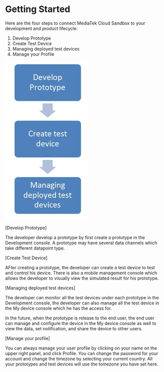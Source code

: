 # Getting Started

Here are the four steps to connect MediaTek Cloud Sandbox to your development and product lifecycle:

1. Develop Prototype
2. Create Test Device
3. Managing deployed test devices
4. Manage your Profile



![](https://raw.githubusercontent.com/Mediatek-Cloud/MCS/master/graphics/getting-started-flow.JPG)

[Develop Prototype]

The developer develop a prototype by first create a prototype in the Development console. A prototype may have several data channels which take different datapoint type.

[Create Test Device]

AFter creating a prototype, the developer can create a test device to test and control his device. There is also a mobile management console which allows the developer to visually view the simulated result for his prototype.

[Managing deployed test devices]

The developer can monitor all the test devices under each prototype in the Development console, the developer can also manage all the test device in the My device console which he has the access for.

In the future, when the prototype is release to the end user, the end user can manage and configure the device in the My device console as well to view the data, set notification, and share the device to other users.

[Manage your profile]

You can always manage your user profile by clicking on your name on the upper right panel, and click Profile. You can change the password for your account and change the timezone by selecting your current country. All your prototypes and test devices will use the tomezone you have set here.



